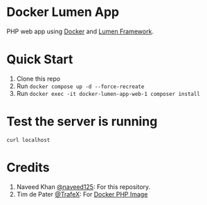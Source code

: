 # Docker Lumen App
PHP web app using [Docker](https://docker.com) and [Lumen Framework](https://lumen.laravel.com/).

# Quick Start
1. Clone this repo
2. Run `docker compose up -d --force-recreate`
3. Run `docker exec -it docker-lumen-app-web-1 composer install`

# Test the server is running
`curl localhost`

# Credits
1. Naveed Khan [@naveed125](https://github.com/naveed125): For this repository.
2. Tim de Pater [@TrafeX](https://github.com/TrafeX): For [Docker PHP Image](https://github.com/TrafeX/docker-php-nginx)
